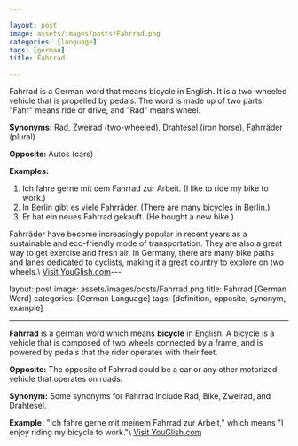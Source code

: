 ```yaml
---

layout: post
image: assets/images/posts/Fahrrad.png
categories: [language]
tags: [german]
title: Fahrrad

---
```


Fahrrad is a German word that means bicycle in English. It is a two-wheeled vehicle that is propelled by pedals. The word is made up of two parts: "Fahr" means ride or drive, and "Rad" means wheel.

**Synonyms:** Rad, Zweirad (two-wheeled), Drahtesel (iron horse), Fahrräder (plural)

**Opposite:** Autos (cars)

**Examples:**

1. Ich fahre gerne mit dem Fahrrad zur Arbeit. (I like to ride my bike to work.)
2. In Berlin gibt es viele Fahrräder. (There are many bicycles in Berlin.)
3. Er hat ein neues Fahrrad gekauft. (He bought a new bike.)

Fahrräder have become increasingly popular in recent years as a sustainable and eco-friendly mode of transportation. They are also a great way to get exercise and fresh air. In Germany, there are many bike paths and lanes dedicated to cyclists, making it a great country to explore on two wheels.\ <a id="yg-widget-0" class="youglish-widget" data-query="Fahrrad" data-lang="german" data-components="8412" data-auto-start="0" data-bkg-color="theme_light" data-title="How%20to%20pronounce%20Fahrrad%20in%20German"  rel="nofollow" href="https://youglish.com">Visit YouGlish.com</a><script async src="https://youglish.com/public/emb/widget.js" charset="utf-8"></script>---

layout: post
image: assets/images/posts/Fahrrad.png
title: Fahrrad [German Word]
categories: [German Language]
tags: [definition, opposite, synonym, example]

---

**Fahrrad** is a german word which means **bicycle** in English. A bicycle is a vehicle that is composed of two wheels connected by a frame, and is powered by pedals that the rider operates with their feet.

**Opposite:** The opposite of Fahrrad could be a car or any other motorized vehicle that operates on roads.

**Synonym:** Some synonyms for Fahrrad include Rad, Bike, Zweirad, and Drahtesel.

**Example:** "Ich fahre gerne mit meinem Fahrrad zur Arbeit," which means "I enjoy riding my bicycle to work."\ <a id="yg-widget-0" class="youglish-widget" data-query="Fahrrad" data-lang="german" data-components="8412" data-auto-start="0" data-bkg-color="theme_light" data-title="How%20to%20pronounce%20Fahrrad%20in%20German"  rel="nofollow" href="https://youglish.com">Visit YouGlish.com</a><script async src="https://youglish.com/public/emb/widget.js" charset="utf-8"></script>